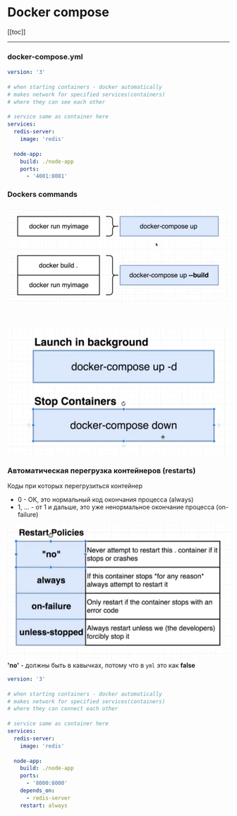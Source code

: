 # Docker compose

[[toc]]

---


### docker-compose.yml
```yml
version: '3'

# when starting containers - docker automatically
# makes network for specified services(containers)
# where they can see each other

# service same as container here
services: 
  redis-server:
    image: 'redis'
  
  node-app: 
    build: ./node-app
    ports: 
      - '4001:8081'
```

### Dockers commands

![](./assets/Screenshot_7.png)

<br />

![](./assets/Screenshot_8.png)


### Автоматическая перегрузка контейнеров (restarts)

Коды при которых перегрузиться контейнер
* 0 - ОК, это нормальный код окончания процесса (always)
* 1, ... - от 1 и дальше, это уже ненормальное окончание процесса (on-failure)


![](./assets/Screenshot_9.png)
**'no'** - должны быть в кавычках, потому что в `yml` это как **false**

```yml
version: '3'

# when starting containers - docker automatically
# makes network for specified services(containers)
# where they can connect each other

# service same as container here
services: 
  redis-server:
    image: 'redis'
  
  node-app: 
    build: ./node-app
    ports: 
      - '8000:8000'
    depends_on: 
      - redis-server
    restart: always
```